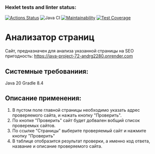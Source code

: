 ### Hexlet tests and linter status:
[![Actions Status](https://github.com/andrg2280/java-project-78/workflows/hexlet-check/badge.svg)](https://github.com/andrg2280/java-project-78/actions)
![Java CI](https://github.com/hexlet-boilerplates/java-package/workflows/Java%20CI/badge.svg)
[![Maintainability](https://api.codeclimate.com/v1/badges/bc953fb0ab378995dab3/maintainability)](https://codeclimate.com/github/hexlet-boilerplates/java-package/maintainability)
[![Test Coverage](https://api.codeclimate.com/v1/badges/bc953fb0ab378995dab3/test_coverage)](https://codeclimate.com/github/hexlet-boilerplates/java-package/test_coverage)

# Анализатор страниц
Сайт, предназначен для анализа указанной страницы на SEO пригодность: https://java-project-72-andrg2280.onrender.com

## Системные требованиия:
Java 20
Gradle 8.4

## Описание применения:
1. В пустом поле главной страницы необходимо указать адрес проверяемого сайта, и нажать кнопку "Проверить".
2. По кнопке "Проверить" сайт будет добвален вобщий список проверемых сайтов.
3. По ссылке "Страницы" выберите проверяемый сайт и нажмите кнопку "Проверить"
4. В таблице отобразится результат проверки, а именно код ответа, название и описание проверяемого сайта.
